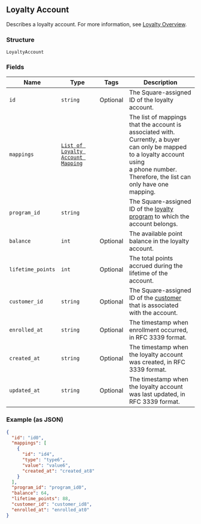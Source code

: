 ## Loyalty Account

Describes a loyalty account. For more information, see 
[Loyalty Overview](https://developer.squareup.com/docs/docs/loyalty/overview).

### Structure

`LoyaltyAccount`

### Fields

| Name | Type | Tags | Description |
|  --- | --- | --- | --- |
| `id` | `string` | Optional | The Square-assigned ID of the loyalty account. |
| `mappings` | [`List of Loyalty Account Mapping`](/doc/models/loyalty-account-mapping.md) |  | The list of mappings that the account is associated with. <br>Currently, a buyer can only be mapped to a loyalty account using <br>a phone number. Therefore, the list can only have one mapping. |
| `program_id` | `string` |  | The Square-assigned ID of the [loyalty program](#type-LoyaltyProgram) to which the account belongs. |
| `balance` | `int` | Optional | The available point balance in the loyalty account. |
| `lifetime_points` | `int` | Optional | The total points accrued during the lifetime of the account. |
| `customer_id` | `string` | Optional | The Square-assigned ID of the [customer](#type-Customer) that is associated with the account. |
| `enrolled_at` | `string` | Optional | The timestamp when enrollment occurred, in RFC 3339 format. |
| `created_at` | `string` | Optional | The timestamp when the loyalty account was created, in RFC 3339 format. |
| `updated_at` | `string` | Optional | The timestamp when the loyalty account was last updated, in RFC 3339 format. |

### Example (as JSON)

```json
{
  "id": "id0",
  "mappings": [
    {
      "id": "id4",
      "type": "type6",
      "value": "value6",
      "created_at": "created_at8"
    }
  ],
  "program_id": "program_id0",
  "balance": 64,
  "lifetime_points": 88,
  "customer_id": "customer_id8",
  "enrolled_at": "enrolled_at0"
}
```

